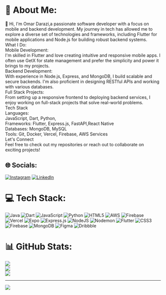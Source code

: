 # 💫 About Me:
👋 Hi, I'm Omar Darazi,a passionate software developer with a focus on mobile and backend development. My journey in tech has allowed me to explore a diverse set of technologies and frameworks, including Flutter for mobile applications and Node.js for building robust backend systems.<br>What I Do:<br>Mobile Development: <br>I'm skilled in Flutter and love creating intuitive and responsive mobile apps. I often use GetX for state management and prefer the simplicity and power it brings to my projects.<br>Backend Development: <br>With experience in Node.js, Express, and MongoDB, I build scalable and secure backends. I'm also proficient in designing RESTful APIs and working with various databases.<br>Full Stack Projects:<br>From setting up a responsive frontend to deploying backend services, I enjoy working on full-stack projects that solve real-world problems.<br>Tech Stack<br>Languages: <br>JavaScript, Dart, Python,<br>Frameworks: Flutter, Express.js, FastAPI,React Native<br>Databases: MongoDB, MySQL<br>Tools: Git, Docker, Vercel, Firebase, AWS Services<br>Let's Connect<br>Feel free to check out my repositories or reach out to collaborate on exciting projects!


## 🌐 Socials:
[![Instagram](https://img.shields.io/badge/Instagram-%23E4405F.svg?logo=Instagram&logoColor=white)](https://instagram.com/omar__darazi) [![LinkedIn](https://img.shields.io/badge/LinkedIn-%230077B5.svg?logo=linkedin&logoColor=white)](https://linkedin.com/in/omar-darazi) 

# 💻 Tech Stack:
![Java](https://img.shields.io/badge/java-%23ED8B00.svg?style=for-the-badge&logo=openjdk&logoColor=white) ![Dart](https://img.shields.io/badge/dart-%230175C2.svg?style=for-the-badge&logo=dart&logoColor=white) ![JavaScript](https://img.shields.io/badge/javascript-%23323330.svg?style=for-the-badge&logo=javascript&logoColor=%23F7DF1E) ![Python](https://img.shields.io/badge/python-3670A0?style=for-the-badge&logo=python&logoColor=ffdd54) ![HTML5](https://img.shields.io/badge/html5-%23E34F26.svg?style=for-the-badge&logo=html5&logoColor=white) ![AWS](https://img.shields.io/badge/AWS-%23FF9900.svg?style=for-the-badge&logo=amazon-aws&logoColor=white) ![Firebase](https://img.shields.io/badge/firebase-%23039BE5.svg?style=for-the-badge&logo=firebase) ![Vercel](https://img.shields.io/badge/vercel-%23000000.svg?style=for-the-badge&logo=vercel&logoColor=white) ![Expo](https://img.shields.io/badge/expo-1C1E24?style=for-the-badge&logo=expo&logoColor=#D04A37) ![Express.js](https://img.shields.io/badge/express.js-%23404d59.svg?style=for-the-badge&logo=express&logoColor=%2361DAFB) ![NodeJS](https://img.shields.io/badge/node.js-6DA55F?style=for-the-badge&logo=node.js&logoColor=white) ![Nodemon](https://img.shields.io/badge/NODEMON-%23323330.svg?style=for-the-badge&logo=nodemon&logoColor=%BBDEAD) ![Flutter](https://img.shields.io/badge/Flutter-%2302569B.svg?style=for-the-badge&logo=Flutter&logoColor=white) ![CSS3](https://img.shields.io/badge/css3-%231572B6.svg?style=for-the-badge&logo=css3&logoColor=white) ![Firebase](https://img.shields.io/badge/firebase-a08021?style=for-the-badge&logo=firebase&logoColor=ffcd34) ![MongoDB](https://img.shields.io/badge/MongoDB-%234ea94b.svg?style=for-the-badge&logo=mongodb&logoColor=white) ![Figma](https://img.shields.io/badge/figma-%23F24E1E.svg?style=for-the-badge&logo=figma&logoColor=white) ![Dribbble](https://img.shields.io/badge/Dribbble-EA4C89?style=for-the-badge&logo=dribbble&logoColor=white)
# 📊 GitHub Stats:
![](https://github-readme-stats.vercel.app/api?username=OMARDARAZI&theme=dark&hide_border=false&include_all_commits=false&count_private=false)<br/>
![](https://github-readme-streak-stats.herokuapp.com/?user=OMARDARAZI&theme=dark&hide_border=false)<br/>
![](https://github-readme-stats.vercel.app/api/top-langs/?username=OMARDARAZI&theme=dark&hide_border=false&include_all_commits=false&count_private=false&layout=compact)

---
[![](https://visitcount.itsvg.in/api?id=OMARDARAZI&icon=0&color=0)](https://visitcount.itsvg.in)

<!-- Proudly created with GPRM ( https://gprm.itsvg.in ) -->
